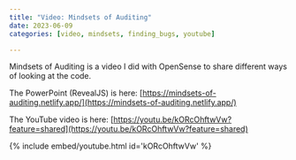 ```yaml
---
title: "Video: Mindsets of Auditing"
date: 2023-06-09
categories: [video, mindsets, finding_bugs, youtube]

---
```


Mindsets of Auditing is a video I did with OpenSense to share different ways of looking at the code.

The PowerPoint (RevealJS) is here: [https://mindsets-of-auditing.netlify.app/](https://mindsets-of-auditing.netlify.app/)

The YouTube video is here: [https://youtu.be/kORcOhftwVw?feature=shared](https://youtu.be/kORcOhftwVw?feature=shared)

{% include embed/youtube.html id='kORcOhftwVw' %}